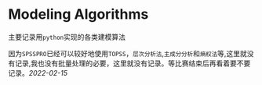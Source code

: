 # Modeling Algorithms

主要记录用`python`实现的各类建模算法

因为`SPSSPRO`已经可以较好地使用`TOPSS`，`层次分析法`,`主成分分析`和`熵权法`等,这里就没有记录,我也没有批量处理的必要，这里就没有记录。等比赛结束后再看着要不要记录。_2022-02-15_